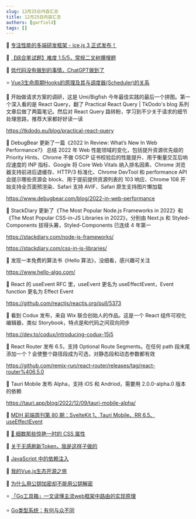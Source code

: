 ```yaml
---
slug: 12月25日内容汇总
title: 12月25日内容汇总
authors: [garfield]
tags: []
---
```


📒 [专注性能的多端研发框架 - ice.js 3 正式发布！](https://mp.weixin.qq.com/s/o8XL71WPDHaui81O61QSoA)

📒 [【综合笔试题】难度 1.5/5，常规二叉树爆搜题](https://mp.weixin.qq.com/s/p9kHaJQdm3_zi9XlR7VFJg)

📒 [低代码没有做到的事情，ChatGPT做到了](https://mp.weixin.qq.com/s/AMXJpRJ9MU2_jg4utn18eg)

⭐️ [Vue3生命周期Hooks的原理及其与调度器(Scheduler)的关系](https://juejin.cn/post/7093880734246502414)

📒 开始做请求方案的调研，这是 Umi/Bigfish 今年最佳实践的最后一个拼图。第一个深入看的是 React Query，翻了 Practical React Query | TkDodo's blog 系列文章后做了两篇笔记。然后对 React Query 路转粉，学习到不少关于请求的细节处理思路，推荐大家都好好读一读

https://tkdodo.eu/blog/practical-react-query

📒 DebugBear 更新了一篇《2022 In Review: What’s New In Web Performance?》 总结 2022 年 Web 性能领域的变化，包括提升资源优先级的 Priority Hints、Chrome 不做 OSCP 证书校验后的性能提升、用于衡量交互后响应速度的 INP 指标、Google 将 Core Web Vitals 纳入排名因素、Chrome 浏览器支持前进后退缓存、HTTP/3 标准化、Chrome DevTool 和 performance API 会提示哪些资源会 block、用于提前提供资源列表的 103 响应、Chrome 108 开始支持全页面预渲染、Safari 支持 AVIF、Safari 原生支持图片懒加载

https://www.debugbear.com/blog/2022-in-web-performance

📒 StackDiary 更新了《The Most Popular Node.js Frameworks in 2022》和《The Most Popular CSS-in-JS Libraries in 2022》，分别由 Next.js 和 Styled-Components 拔得头筹，Styled-Components 已连续 4 年第一

https://stackdiary.com/node-js-frameworks/

https://stackdiary.com/css-in-js-libraries/

📒 发现一本免费的算法书《Hello 算法》，没细看，感兴趣可关注

https://www.hello-algo.com/

📒 React 的 useEvent RFC 里，useEvent 更名为 useEffectEvent，Event function 更名为 Effect Event

https://github.com/reactjs/reactjs.org/pull/5373

📒 看到 Codux 发布，来自 Wix 联合创始人的作品。这是一个 React 组件可视化编辑器，类似 Storybook，特点是和代码之间双向同步

https://dev.to/codux/introducing-codux-15j5

📒 React Router 发布 6.5，支持 Optional Route Segments。在任何 path 段末尾添加一个 ? 会使整个路径段成为可选，对静态段和动态参数都有效

https://github.com/remix-run/react-router/releases/tag/react-router%406.5.0

📒 Tauri Mobile 发布 Alpha，支持 iOS 和 Andriod，需要用 2.0.0-alpha.0 版本的依赖

https://tauri.app/blog/2022/12/09/tauri-mobile-alpha/

📒 [MDH 前端周刊第 80 期：SvelteKit 1、Tauri Mobile、RR 6.5、useEffectEvent](https://www.yuque.com/chencheng/mdh-weekly/gz7aeivrvmfq4p97)

📒 [🌼 细数那些惊艳一时的 CSS 属性](https://juejin.cn/post/7155780555554947102)

📒 [关于无感刷新Token，我是这样子做的](https://juejin.cn/post/7170278285274775560)

📒 [JavaScript 中的依赖注入](https://mp.weixin.qq.com/s/bZhumjAQLBETbxrhaO5pCw)

📒 [我的Vue.js生态开源之旅](https://mp.weixin.qq.com/s/FjbqsQl7g2aSMOhq_ivOhQ)

📒 [为什么用公钥加密却不能用公钥解密](https://mp.weixin.qq.com/s/YXVURw55G2hT7BtShdGG4A)

⭐️ [「Go工具箱」一文读懂主流web框架中路由的实现原理](https://mp.weixin.qq.com/s/cZ0fvVmUIrLKwlPFtetPKA)

⭐️ [Go类型系统：有何与众不同](https://mp.weixin.qq.com/s/H3iygMqDTRWv6h2VcgVeUg)
